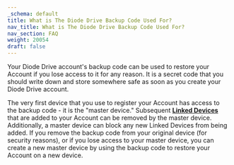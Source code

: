 ```yaml
---
_schema: default
title: What is The Diode Drive Backup Code Used For?
nav_title: What is The Diode Drive Backup Code Used For?
nav_section: FAQ
weight: 20054
draft: false
---
```

Your Diode Drive account's backup code can be used to restore your Account if you lose access to it for any reason. It is a secret code that you should write down and store somewhere safe as soon as you create your Diode Drive account.

The very first device that you use to register your Account has access to the backup code - it is the "master device." Subsequent <a href="https://app.docs.diode.io/docs/navigating/linked-devices/" target="_blank" rel="noopener"><strong>Linked Devices</strong></a> that are added to your Account can be removed by the master device. Additionally, a master device can block any new Linked Devices from being added. If you remove the backup code from your original device (for security reasons), or if you lose access to your master device, you can create a new master device by using the backup code to restore your Account on a new device.